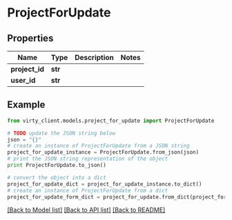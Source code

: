 # ProjectForUpdate


## Properties

Name | Type | Description | Notes
------------ | ------------- | ------------- | -------------
**project_id** | **str** |  | 
**user_id** | **str** |  | 

## Example

```python
from virty_client.models.project_for_update import ProjectForUpdate

# TODO update the JSON string below
json = "{}"
# create an instance of ProjectForUpdate from a JSON string
project_for_update_instance = ProjectForUpdate.from_json(json)
# print the JSON string representation of the object
print ProjectForUpdate.to_json()

# convert the object into a dict
project_for_update_dict = project_for_update_instance.to_dict()
# create an instance of ProjectForUpdate from a dict
project_for_update_form_dict = project_for_update.from_dict(project_for_update_dict)
```
[[Back to Model list]](../README.md#documentation-for-models) [[Back to API list]](../README.md#documentation-for-api-endpoints) [[Back to README]](../README.md)


